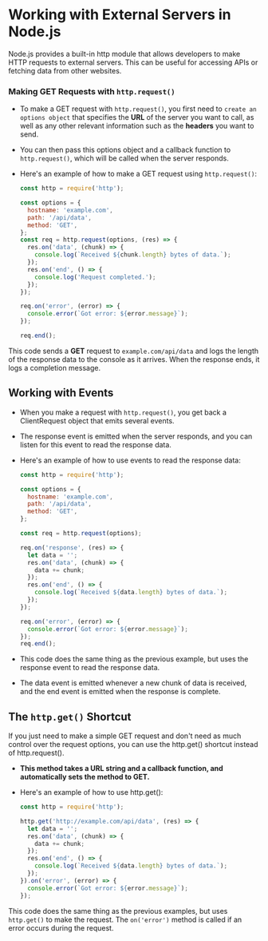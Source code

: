 # Working with External Servers in Node.js
Node.js provides a built-in http module that allows developers to make HTTP requests to external servers. This can be useful for accessing APIs or fetching data from other websites.

### Making GET Requests with `http.request()`
- To make a GET request with `http.request()`, you first need to `create an options object` that specifies the __URL__ of the server you want to call, as well as any other relevant information such as the __headers__ you want to send.  

- You can then pass this options object and a callback function to `http.request()`, which will be called when the server responds.

- Here's an example of how to make a GET request using `http.request()`:

  ```javascript
  const http = require('http');

  const options = {
    hostname: 'example.com',
    path: '/api/data',
    method: 'GET',
  };
  const req = http.request(options, (res) => {
    res.on('data', (chunk) => {
      console.log(`Received ${chunk.length} bytes of data.`);
    });
    res.on('end', () => {
      console.log('Request completed.');
    });
  });

  req.on('error', (error) => {
    console.error(`Got error: ${error.message}`);
  });

  req.end();
  ```
This code sends a __GET__ request to `example.com/api/data` and logs the length of the response data to the console as it arrives. When the response ends, it logs a completion message.  


## Working with Events
- When you make a request with `http.request()`, you get back a ClientRequest object that emits several events.  
- The response event is emitted when the server responds, and you can listen for this event to read the response data.
- Here's an example of how to use events to read the response data:

  ```javascript
  const http = require('http');

  const options = {
    hostname: 'example.com',
    path: '/api/data',
    method: 'GET',
  };

  const req = http.request(options);

  req.on('response', (res) => {
    let data = '';
    res.on('data', (chunk) => {
      data += chunk;
    });
    res.on('end', () => {
      console.log(`Received ${data.length} bytes of data.`);
    });
  });

  req.on('error', (error) => {
    console.error(`Got error: ${error.message}`);
  });
  req.end();
  ```

- This code does the same thing as the previous example, but uses the response event to read the response data.  
- The data event is emitted whenever a new chunk of data is received, and the end event is emitted when the response is complete.

## The `http.get()` Shortcut
If you just need to make a simple GET request and don't need as much control over the request options, you can use the http.get() shortcut instead of http.request().  
- __This method takes a URL string and a callback function, and automatically sets the method to GET.__
- Here's an example of how to use http.get():

  ```javascript
  const http = require('http');

  http.get('http://example.com/api/data', (res) => {
    let data = '';
    res.on('data', (chunk) => {
      data += chunk;
    });
    res.on('end', () => {
      console.log(`Received ${data.length} bytes of data.`);
    });
  }).on('error', (error) => {
    console.error(`Got error: ${error.message}`);
  });
  ```

This code does the same thing as the previous examples, but uses `http.get()` to make the request. The `on('error')` method is called if an error occurs during the request. 
<!--

-->